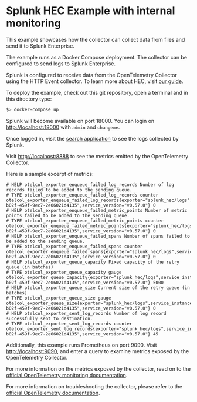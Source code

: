 # Splunk HEC Example with internal monitoring

This example showcases how the collector can collect data from files and send it to Splunk Enterprise.

The example runs as a Docker Compose deployment. The collector can be configured to send logs to Splunk Enterprise.

Splunk is configured to receive data from the OpenTelemetry Collector using the HTTP Event collector. To learn more about HEC, visit [our guide](https://dev.splunk.com/enterprise/docs/dataapps/httpeventcollector/).

To deploy the example, check out this git repository, open a terminal and in this directory type:
```bash
$> docker-compose up
```

Splunk will become available on port 18000. You can login on [http://localhost:18000](http://localhost:18000) with `admin` and `changeme`.

Once logged in, visit the [search application](http://localhost:18000/en-US/app/search) to see the logs collected by Splunk.

Visit [http://localhost:8888](http://localhost:8888) to see the metrics emitted by the OpenTelemetry Collector.

Here is a sample excerpt of metrics:
```
# HELP otelcol_exporter_enqueue_failed_log_records Number of log records failed to be added to the sending queue.
# TYPE otelcol_exporter_enqueue_failed_log_records counter
otelcol_exporter_enqueue_failed_log_records{exporter="splunk_hec/logs",service_instance_id="a266e329-b02f-459f-9ec7-2e06021d4135",service_version="v0.57.0"} 0
# HELP otelcol_exporter_enqueue_failed_metric_points Number of metric points failed to be added to the sending queue.
# TYPE otelcol_exporter_enqueue_failed_metric_points counter
otelcol_exporter_enqueue_failed_metric_points{exporter="splunk_hec/logs",service_instance_id="a266e329-b02f-459f-9ec7-2e06021d4135",service_version="v0.57.0"} 0
# HELP otelcol_exporter_enqueue_failed_spans Number of spans failed to be added to the sending queue.
# TYPE otelcol_exporter_enqueue_failed_spans counter
otelcol_exporter_enqueue_failed_spans{exporter="splunk_hec/logs",service_instance_id="a266e329-b02f-459f-9ec7-2e06021d4135",service_version="v0.57.0"} 0
# HELP otelcol_exporter_queue_capacity Fixed capacity of the retry queue (in batches)
# TYPE otelcol_exporter_queue_capacity gauge
otelcol_exporter_queue_capacity{exporter="splunk_hec/logs",service_instance_id="a266e329-b02f-459f-9ec7-2e06021d4135",service_version="v0.57.0"} 5000
# HELP otelcol_exporter_queue_size Current size of the retry queue (in batches)
# TYPE otelcol_exporter_queue_size gauge
otelcol_exporter_queue_size{exporter="splunk_hec/logs",service_instance_id="a266e329-b02f-459f-9ec7-2e06021d4135",service_version="v0.57.0"} 0
# HELP otelcol_exporter_sent_log_records Number of log record successfully sent to destination.
# TYPE otelcol_exporter_sent_log_records counter
otelcol_exporter_sent_log_records{exporter="splunk_hec/logs",service_instance_id="a266e329-b02f-459f-9ec7-2e06021d4135",service_version="v0.57.0"} 45
```

Additionally, this example runs Prometheus on port 9090. Visit [http://localhost:9090](http://localhost:9090), 
and enter a query to examine metrics exposed by the OpenTelemetry Collector.

For more information on the metrics exposed by the collector, read on to the [official OpenTelemetry monitoring documentation](https://github.com/open-telemetry/opentelemetry-collector/blob/main/docs/monitoring.md).

For more information on troubleshooting the collector, please refer to the [official OpenTelemetry documentation](https://github.com/open-telemetry/opentelemetry-collector/blob/main/docs/troubleshooting.md).